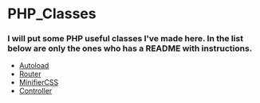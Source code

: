 # PHP_Classes
### I will put some PHP useful classes I've made here. In the list below are only the ones who has a README with instructions.
- [Autoload](https://github.com/lkzwieder/PHP_Classes/tree/master/autoloader)
- [Router](https://github.com/lkzwieder/PHP_Classes/tree/master/router)
- [MinifierCSS](https://github.com/lkzwieder/PHP_Classes/tree/master/minifierCSS)
- [Controller](https://github.com/lkzwieder/PHP_Classes/tree/master/controller)